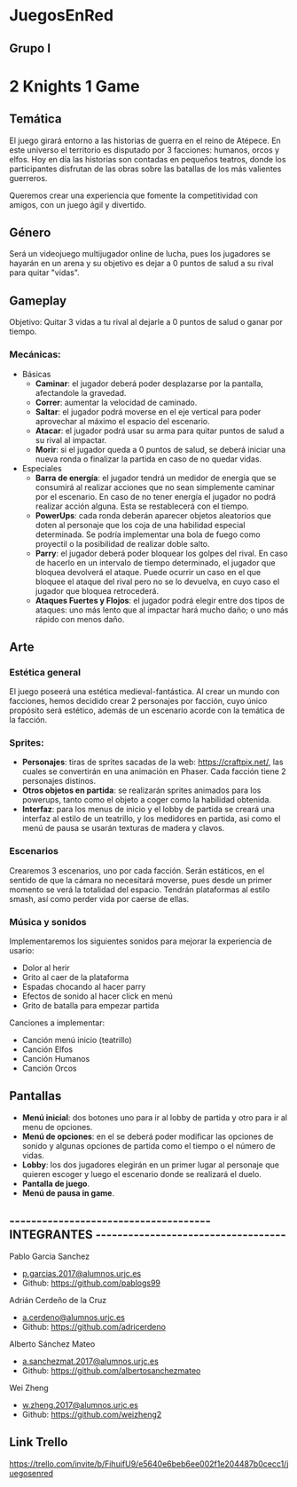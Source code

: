 # JuegosEnRed
## Grupo I


# 2 Knights 1 Game


## Temática
El juego girará entorno a las historias de guerra en el reino de Atépece. En este universo el territorio es disputado por 3 facciones: humanos, orcos y elfos. Hoy en día las historias son contadas en pequeños teatros, donde los participantes disfrutan de las obras sobre las batallas de los más valientes guerreros.

Queremos crear una experiencia que fomente la competitividad con amigos, con un juego ágil y divertido.

## Género

Será un videojuego multijugador online de lucha, pues los jugadores se hayarán en un arena y su objetivo es dejar a 0 puntos de salud a su rival para quitar "vidas".

## Gameplay
Objetivo: Quitar 3 vidas a tu rival al dejarle a 0 puntos de salud o ganar por tiempo.

### Mecánicas:
- Básicas
  - **Caminar**: el jugador deberá poder desplazarse por la pantalla, afectandole la gravedad.
  - **Correr**: aumentar la velocidad de caminado.
  - **Saltar**: el jugador podrá moverse en el eje vertical para poder aprovechar al máximo el espacio del escenario.
  - **Atacar**: el jugador podrá usar su arma para quitar puntos de salud a su rival al impactar.
  - **Morir**: si el jugador queda a 0 puntos de salud, se deberá iniciar una nueva ronda o finalizar la partida en caso de no quedar vidas.
 - Especiales
    - **Barra de energía**: el jugador tendrá un medidor de energía que se consumirá al realizar acciones que no sean simplemente caminar por el escenario. En caso de no tener energía el jugador no podrá realizar acción alguna. Esta se restablecerá con el tiempo.
    - **PowerUps**: cada ronda deberán aparecer objetos aleatorios que doten al personaje que los coja de una habilidad especial determinada. Se podría implementar una bola de fuego como proyectil o la posibilidad de realizar doble salto.
    - **Parry**: el jugador deberá poder bloquear los golpes del rival. En caso de hacerlo en un intervalo de tiempo determinado, el jugador que bloquea devolverá el ataque. Puede ocurrir un caso en el que bloquee el ataque del rival pero no se lo devuelva, en cuyo caso el jugador que bloquea retrocederá.
    - **Ataques Fuertes y Flojos**: el jugador podrá elegir entre dos tipos de ataques: uno más lento que al impactar hará mucho daño; o uno más rápido con menos daño.
  
## Arte
### Estética general
El juego poseerá una estética medieval-fantástica. Al crear un mundo con facciones, hemos decidido crear 2 personajes por facción, cuyo único propósito será estético, además de un escenario acorde con la temática de la facción.

### Sprites:
  - **Personajes**: tiras de sprites sacadas de la web: https://craftpix.net/, las cuales se convertirán en una animación en Phaser. Cada facción tiene 2 personajes distinos.
  - **Otros objetos en partida**: se realizarán sprites animados para los powerups, tanto como el objeto a coger como la habilidad obtenida.
  - **Interfaz**: para los menus de inicio y el lobby de partida se creará una interfaz al estilo de un teatrillo, y los medidores en partida, asi como el menú de pausa se usarán texturas de madera y clavos.
  
  
### Escenarios
Crearemos 3 escenarios, uno por cada facción. Serán estáticos, en el sentido de que la cámara no necesitará moverse, pues desde un primer momento se verá la totalidad del espacio. Tendrán plataformas al estilo smash, así como perder vida por caerse de ellas.

### Música y sonidos
Implementaremos los siguientes sonidos para mejorar la experiencia de usario:
  - Dolor al herir
  - Grito al caer de la plataforma
  - Espadas chocando al hacer parry
  - Efectos de sonido al hacer click en menú
  - Grito de batalla para empezar partida
  
Canciones a implementar:
  - Canción menú inicio (teatrillo)
  - Canción Elfos
  - Canción Humanos
  - Canción Orcos

## Pantallas
- **Menú inicial**: dos botones uno para ir al lobby de partida y otro para ir al menu de opciones.
- **Menú de opciones**: en el se deberá poder modificar las opciones de sonido y algunas opciones de partida como el tiempo o el número de vidas.
- **Lobby**: los dos jugadores elegirán en un primer lugar al personaje que quieren escoger y luego el escenario donde se realizará el duelo.
- **Pantalla de juego**.
- **Menú de pausa in game**.





## ------------------------------------- INTEGRANTES -----------------------------------

Pablo Garcia Sanchez
  - p.garcias.2017@alumnos.urjc.es
  - Github: https://github.com/pablogs99

Adrián Cerdeño de la Cruz
  - a.cerdeno@alumnos.urjc.es
  - Github: https://github.com/adricerdeno

Alberto Sánchez Mateo
  - a.sanchezmat.2017@alumnos.urjc.es
  - Github: https://github.com/albertosanchezmateo

Wei Zheng
  - w.zheng.2017@alumnos.urjc.es
  - Github: https://github.com/weizheng2
  
 ## Link Trello
 https://trello.com/invite/b/FihuifU9/e5640e6beb6ee002f1e204487b0cecc1/juegosenred
